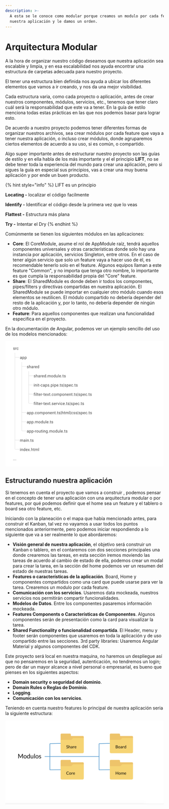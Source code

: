 ```yaml
---
description: >-
  A esta se le conoce como modular porque creamos un modulo por cada feature de
  nuestra aplicación y le damos un orden.
---
```


# Arquitectura Modular

A la hora de organizar nuestro código deseamos que nuestra aplicación sea escalable y limpia, y en esa escalabilidad nos ayuda encontrar una estructura de carpetas adecuada para nuestro proyecto.

El tener una estructura bien definida nos ayuda a ubicar los diferentes elementos que vamos a ir creando, y nos da una mejor visibilidad.

Cada estructura varia, como cada proyecto o aplicación, antes de crear nuestros componentes, módulos, servicios, etc., tenemos que tener claro cuál será la responsabilidad que este va a tener. En la guía de estilo menciona todas estas prácticas en las que nos podemos basar para lograr esto.

De acuerdo a nuestro proyecto podemos tener diferentes formas de organizar nuestros archivos, sea crear módulos por cada feature que vaya a tener nuestra aplicación, o incluso crear módulos, donde agruparemos ciertos elementos de acuerdo a su uso, si es común, o compartido.

Algo super importante antes de estructurar nuestro proyecto son las guías de estilo y en ella habla de los más importante y el el principio **LIFT**, no se debe tener toda la experiencia del mundo para crear una aplicación, pero si sigues la guía en especial sus principios, vas a crear una muy buena aplicación y por ende un buen producto.

{% hint style="info" %}
LIFT es un principio

**Locating -** localizar el código facilmente

**Identify -** Identificar el código desde la primera vez que lo veas 

**Flattest -** Estructura más plana

**Try -** Intentar el Dry
{% endhint %}

Comúnmente se tienen los siguientes módulos en las aplicaciones:

* **Core**: El CoreModule, asume el rol de AppModule raíz, tendrá aquellos componentes universales y otras características donde solo hay una instancia por aplicación, servicios Singleton, entre otros. En el caso de tener algún servicio que solo un feature vaya a hacer uso de él, es recomendable tenerlo solo en el feature. Algunos equipos llaman a este feature "Common", y no importa que tenga otro nombre, lo importante es que cumpla la responsabilidad propia del "Core" feature.
* **Share**: El SharedModule es donde deben ir todos los componentes, pipes/filters y directivas compartidas en nuestra aplicación. El SharedModule se puede importar en cualquier otro módulo cuando esos elementos se reutilicen. El módulo compartido no debería depender del resto de la aplicación y, por lo tanto, no debería depender de ningún otro módulo.
* **Feature**: Para aquellos componentes que realizan una funcionalidad especifica en el proyecto.

En la documentación de Angular, podemos ver un ejemplo sencillo del uso de los modelos mencionados:

![](../../../.gitbook/assets/folder-structure.png)

## Estructurando nuestra aplicación

Si tenemos en cuenta el proyecto que vamos a construir , podemos pensar en el concepto de tener una aplicación con una arquitectura modular o por features, por qué podemos definir que el home sea un feature y el tablero o board sea otro feature, etc.

Iniciando con la planeación o el mapa que había mencionado antes, para construir el Kanban, tal vez no vayamos a usar todos los puntos mencionados anteriormente, pero podemos iniciar respondiendo a lo siguiente que va a ser realmente lo que abordaremos:

* **Visión general de nuestra aplicación**, el objetivo será construir un Kanban o tablero, en el contaremos con dos secciones principales una donde crearemos las tareas, en esta sección iremos moviendo las tareas de acuerdo al cambio de estado de ella, podemos crear un modal para crear la tarea, en la sección del home podemos ver un resumen del estado de nuestras tareas.
* **Features o características de la aplicación**. Board, Home y componentes compartidos como una card que puede usarse para ver la tarea. Crearemos un modulo por cada feature.
* **Comunicación con los servicios**. Usaremos data mockeada, nuestros servicios nos permitirán compartir funcionalidades.
* **Modelos de Datos**. Entre los componentes pasaremos información mockeada.
* **Features Components o Características de Componentes**. Algunos componentes serán de presentación como la card para visualizar la tarea.
* **Shared Functionality o funcionalidad compartida**. El Header, menu y footer serán componentes que usaremos en toda la aplicación y de uso compartido entre las secciones. 3rd party libraries: Usaremos Angular Material y algunos componentes del CDK.

Este proyecto será local en nuestra maquina, no haremos un despliegue así que no pensaremos en la seguridad, autenticación, no tendremos un login; pero de dar un mayor alcance a nivel personal o empresarial, es bueno que pienses en los siguientes aspectos:

* **Domain security o seguridad del dominio**. 
* **Domain Rules o Reglas de Dominio**. 
* **Logging**. 
* **Comunicación con los servicios**. 

Teniendo en cuenta nuestro features lo principal de nuestra aplicación seria la siguiente estructura:

![](../../../.gitbook/assets/example.png)



